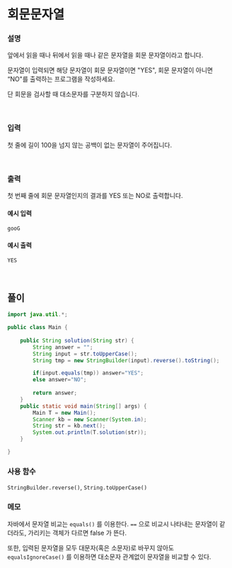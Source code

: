 # 회문문자열
### 설명
앞에서 읽을 때나 뒤에서 읽을 때나 같은 문자열을 회문 문자열이라고 합니다.

문자열이 입력되면 해당 문자열이 회문 문자열이면 "YES", 회문 문자열이 아니면 “NO"를 출력하는 프로그램을 작성하세요.

단 회문을 검사할 때 대소문자를 구분하지 않습니다.

<br>

### 입력
첫 줄에 길이 100을 넘지 않는 공백이 없는 문자열이 주어집니다.


<br>

### 출력
첫 번째 줄에 회문 문자열인지의 결과를 YES 또는 NO로 출력합니다.


#### 예시 입력
```
gooG
```


#### 예시 출력
```
YES
```

<br>


## 풀이
```java
import java.util.*;

public class Main {
	
	public String solution(String str) {
		String answer = "";
		String input = str.toUpperCase();
		String tmp = new StringBuilder(input).reverse().toString();

		if(input.equals(tmp)) answer="YES";
		else answer="NO";
		
		return answer;
	}
	public static void main(String[] args) {
		Main T = new Main();
		Scanner kb = new Scanner(System.in);
		String str = kb.next();
		System.out.println(T.solution(str));
	}

}

```
### 사용 함수
`StringBuilder.reverse()`, `String.toUpperCase()`

### 메모
자바에서 문자열 비교는 `equals()` 를 이용한다. `==` 으로 비교시 나타내는 문자열이 같더라도, 가리키는 객체가 다르면 false 가 뜬다.

또한, 입력된 문자열을 모두 대문자(혹은 소문자)로 바꾸지 않아도 `equalsIgnoreCase()` 를 이용하면 대소문자 관계없이 문자열을 비교할 수 있다.

<br>

